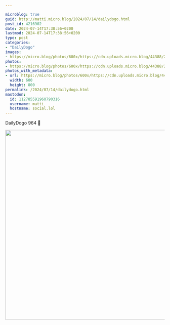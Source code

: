 ```yaml
---

microblog: true
guid: http://matti.micro.blog/2024/07/14/dailydogo.html
post_id: 4216902
date: 2024-07-14T17:38:56+0200
lastmod: 2024-07-14T17:38:56+0200
type: post
categories:
- "DailyDogo"
images:
- https://micro.blog/photos/600x/https://cdn.uploads.micro.blog/44388/2024/450cded46c754f0d8a36f4347a3346aa.jpg
photos:
- https://micro.blog/photos/600x/https://cdn.uploads.micro.blog/44388/2024/450cded46c754f0d8a36f4347a3346aa.jpg
photos_with_metadata:
- url: https://micro.blog/photos/600x/https://cdn.uploads.micro.blog/44388/2024/450cded46c754f0d8a36f4347a3346aa.jpg
  width: 600
  height: 800
permalink: /2024/07/14/dailydogo.html
mastodon:
  id: 112785591960790316
  username: matti
  hostname: social.lol
---
```

DailyDogo 964 🐶

<img src="https://micro.blog/photos/600x/https://blog.martin-haehnel.de/uploads/2024/450cded46c754f0d8a36f4347a3346aa.jpg" width="600" alt="" />
